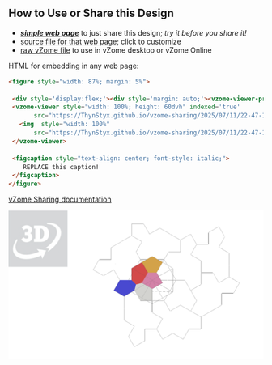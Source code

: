 
## How to Use or Share this Design

 - [***simple web page***](<https://ThynStyx.github.io/vzome-sharing/2025/07/11/22-47-15-Trinity-in-Blue-orbit/>) to just share this design; *try it before you share it!*
 - [source file for that web page](<https://github.com/ThynStyx/vzome-sharing/edit/main/2025/07/11/22-47-15-Trinity-in-Blue-orbit/index.md>); click to customize
 - [raw vZome file](<https://raw.githubusercontent.com/ThynStyx/vzome-sharing/main/2025/07/11/22-47-15-Trinity-in-Blue-orbit/Trinity-in-Blue-orbit.vZome>) to use in vZome desktop or vZome Online
 
 HTML for embedding in any web page:
 ```html
<figure style="width: 87%; margin: 5%">
  
  <div style='display:flex;'><div style='margin: auto;'><vzome-viewer-previous label='prev step'></vzome-viewer-previous><vzome-viewer-next label='next step'></vzome-viewer-next></div></div>
  <vzome-viewer style="width: 100%; height: 60dvh" indexed='true'
        src="https://ThynStyx.github.io/vzome-sharing/2025/07/11/22-47-15-Trinity-in-Blue-orbit/Trinity-in-Blue-orbit.vZome" >
    <img  style="width: 100%"
        src="https://ThynStyx.github.io/vzome-sharing/2025/07/11/22-47-15-Trinity-in-Blue-orbit/Trinity-in-Blue-orbit.png" >
  </vzome-viewer>

  <figcaption style="text-align: center; font-style: italic;">
     REPLACE this caption!
  </figcaption>
</figure>

 ```

[vZome Sharing documentation](https://vzome.github.io/vzome/sharing.html#how-it-works)

![Image](<Trinity-in-Blue-orbit.png>)

